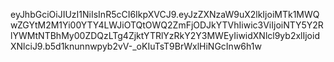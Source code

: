 eyJhbGciOiJIUzI1NiIsInR5cCI6IkpXVCJ9.eyJzZXNzaW9uX2lkIjoiMTk1MWQwZGYtM2M1Yi00YTY4LWJiOTQtOWQ2ZmFjODJkYTVhIiwic3ViIjoiNTY5Y2RlYWMtNTBhMy00ZDQzLTg4ZjktYTRlYzRkY2Y3MWEyIiwidXNlcl9yb2xlIjoidXNlciJ9.b5d1knunnwpyb2vV-_oKIuTsT9BrWxlHiNGcInw6h1w